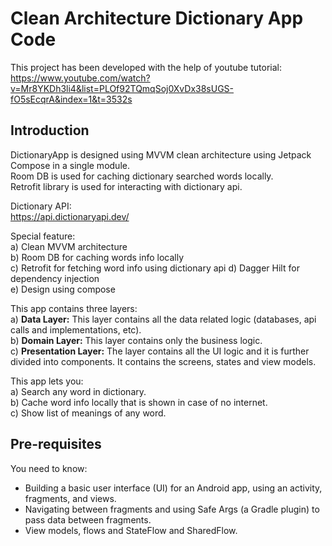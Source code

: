 Clean Architecture Dictionary App Code
======================================

This project has been developed with the help of youtube tutorial:<br>
https://www.youtube.com/watch?v=Mr8YKDh3li4&list=PLOf92TQmqSoj0XvDx38sUGS-fO5sEcqrA&index=1&t=3532s

Introduction
------------

DictionaryApp is designed using MVVM clean architecture using Jetpack Compose in a single module. <br>
Room DB is used for caching dictionary searched words locally. <br>
Retrofit library is used for interacting with dictionary api. <br>

Dictionary API:<br>
https://api.dictionaryapi.dev/

Special feature: <br>
a) Clean MVVM architecture <br>
b) Room DB for caching words info locally <br>
c) Retrofit for fetching word info using dictionary api 
d) Dagger Hilt for dependency injection <br>
e) Design using compose <br>

This app contains three layers:<br>
a) <b>Data Layer:</b> This layer contains all the data related logic (databases, api calls and 
  implementations, etc).<br>
b) <b>Domain Layer:</b> This layer contains only the business logic.<br>
c) <b>Presentation Layer:</b> The layer contains all the UI logic and it is further divided into
  components. It contains the screens, states and view models. <br>

This app lets you:<br>
a) Search any word in dictionary.<br>
b) Cache word info locally that is shown in case of no internet.<br>
c) Show list of meanings of any word.<br>


Pre-requisites
--------------

You need to know:

* Building a basic user interface (UI) for an Android app, 
  using an activity, fragments, and views.
* Navigating between fragments and using Safe Args (a Gradle plugin) 
  to pass data between fragments.
* View models, flows and StateFlow and SharedFlow.
